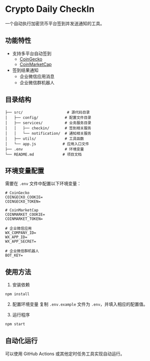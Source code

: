 # Crypto Daily CheckIn

一个自动执行加密货币平台签到并发送通知的工具。

## 功能特性

- 支持多平台自动签到
  - [CoinGecko](https://www.coingecko.com)
  - [CoinMarketCap](https://coinmarketcap.com)
- 签到结果通知
  - 企业微信应用消息
  - 企业微信群机器人

## 目录结构

```
├── src/                    # 源代码目录
│   ├── config/            # 配置文件目录
│   ├── services/          # 业务服务目录
│   │   ├── checkin/       # 签到相关服务
│   │   └── notification/  # 通知相关服务
│   ├── utils/             # 工具函数
│   └── app.js            # 应用入口文件
├── .env                   # 环境变量
└── README.md             # 项目文档
```

## 环境变量配置

需要在 `.env` 文件中配置以下环境变量：

```env
# CoinGecko
COINGECKO_COOKIE=
COINGECKO_TOKEN=

# CoinMarketCap
COINMARKET_COOKIE=
COINMARKET_TOKEN=

# 企业微信应用
WX_COMPANY_ID=
WX_APP_ID=
WX_APP_SECRET=

# 企业微信群机器人
BOT_KEY=
```

## 使用方法

1. 安装依赖

```bash
npm install
```

2. 配置环境变量
   复制 `.env.example` 文件为 `.env`，并填入相应的配置值。

3. 运行程序

```bash
npm start
```

## 自动化运行

可以使用 GitHub Actions 或其他定时任务工具实现自动运行。
